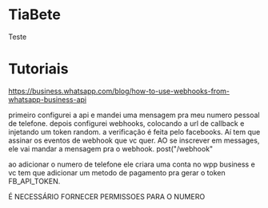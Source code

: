 # TiaBete

Teste

# Tutoriais
https://business.whatsapp.com/blog/how-to-use-webhooks-from-whatsapp-business-api


primeiro configurei a api e mandei uma mensagem pra meu numero pessoal de telefone.
depois configurei webhooks, colocando a url de callback e injetando um token random. a verificação é feita pelo facebooks.
Aí tem que assinar os eventos de webhook que vc quer.
AO se inscrever em messages, ele vai mandar a mensagem pra o webhook. post("/webhook"



ao adicionar o numero de telefone ele criara uma conta no wpp business e vc tem que adicionar um metodo de pagamento pra gerar o token FB_API_TOKEN. 

É NECESSÁRIO FORNECER PERMISSOES PARA O NUMERO